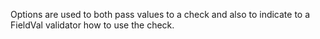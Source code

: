 Options are used to both pass values to a check and also to indicate to a FieldVal validator how to use the check.
